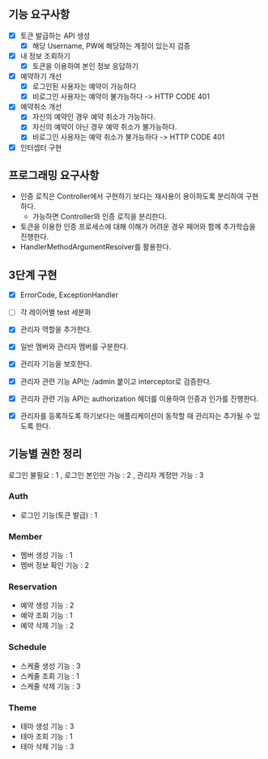 ## 기능 요구사항
- [x] 토큰 발급하는 API 생성
  - [x] 해당 Username, PW에 해당하는 계정이 있는지 검증
- [x] 내 정보 조회하기
  - [x] 토큰을 이용하여 본인 정보 응답하기
- [x] 예약하기 개선 
  - [x] 로그인된 사용자는 예약이 가능하다 
  - [x] 비로그인 사용자는 예약이 불가능하다 -> HTTP CODE 401
- [x] 예약취소 개선
  - [x] 자신의 예약인 경우 예약 취소가 가능하다. 
  - [x] 자신의 예약이 아닌 경우 예약 취소가 불가능하다.
  - [x] 비로그인 사용자는 예약 취소가 불가능하다 -> HTTP CODE 401
- [x] 인터셉터 구현

## 프로그래밍 요구사항
- 인증 로직은 Controller에서 구현하기 보다는 재사용이 용이하도록 분리하여 구현하다.
  - 가능하면 Controller와 인증 로직을 분리한다.
- 토큰을 이용한 인증 프로세스에 대해 이해가 어려운 경우 페어와 함께 추가학습을 진행한다.
- HandlerMethodArgumentResolver를 활용한다.

## 3단계 구현
- [x] ErrorCode, ExceptionHandler
- [ ] 각 레이어별 test 세분화 
- [x] 관리자 역할을 추가한다.
- [x] 일반 멤버와 관리자 멤버를 구분한다.
- [x]  관리자 기능을 보호한다.
  - [x] 관리자 관련 기능 API는 /admin 붙이고 interceptor로 검증한다.
  - [x] 관리자 관련 기능 API는 authorization 헤더를 이용하여 인증과 인가를 진행한다.
  - [x] 관리자를 등록하도록 하기보다는 애플리케이션이 동작할 때 관리자는 추가될 수 있도록 한다.


## 기능별 권한 정리
로그인 불필요 : 1 , 로그인 본인만 가능 : 2 , 관리자 계정만 가능 : 3

### Auth
- 로그인 기능(토큰 발급) : 1

### Member
- 멤버 생성 기능 : 1
- 멤버 정보 확인 기능 : 2

### Reservation
- 예약 생성 기능 : 2
- 예약 조회 기능 : 1
- 예약 삭제 기능 : 2

### Schedule
- 스케줄 생성 기능 : 3
- 스케줄 조회 기능 : 1
- 스케줄 삭제 기능 : 3

### Theme
- 테마 생성 기능 : 3
- 테마 조회 기능 : 1
- 테마 삭제 기능 : 3
